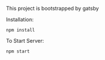 This project is bootstrapped by gatsby

Installation:

`npm install`  

To Start Server:

`npm start`  